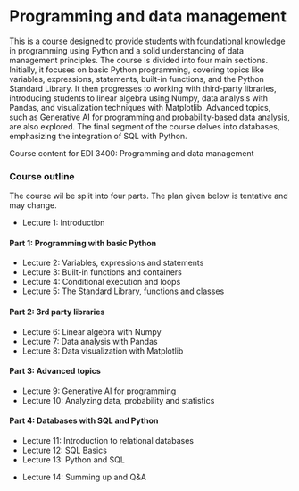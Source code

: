 <h1>Programming and data management</h1>
<p>
    This is a course designed to provide students with foundational knowledge in programming using Python and a solid understanding of data management principles. 
    The course is divided into four main sections. Initially, it focuses on basic Python programming, covering topics like variables, expressions, statements, built-in functions, and the Python Standard Library. 
    It then progresses to working with third-party libraries, introducing students to linear algebra using Numpy, data analysis with Pandas, and visualization techniques with Matplotlib. 
    Advanced topics, such as Generative AI for programming and probability-based data analysis, are also explored. 
    The final segment of the course delves into databases, emphasizing the integration of SQL with Python. 
</p>

Course content for EDI 3400: Programming and data management

<h3>Course outline</h3>
<p>
    The course wil be split into four parts.
    The plan given below is tentative and may change.
</p>
<ul>
  <li>Lecture 1: Introduction</li>
</ul>
<h4>Part 1: Programming with basic Python</h4>
<ul>
  <li>Lecture 2: Variables, expressions and statements</li>
  <li>Lecture 3: Built-in functions and containers</li>
  <li>Lecture 4: Conditional execution and loops</li>
  <li>Lecture 5: The Standard Library, functions and classes</li>
</ul>
<h4>Part 2: 3rd party libraries</h4>
<ul>
  <li>Lecture 6: Linear algebra with Numpy</li>
  <li>Lecture 7: Data analysis with Pandas</li>
  <li>Lecture 8: Data visualization with Matplotlib</li>
</ul>
<h4>Part 3: Advanced topics</h4>
<ul>
  <li>Lecture 9: Generative AI for programming</li>
  <li>Lecture 10: Analyzing data, probability and statistics</li>
</ul>
<h4>Part 4: Databases with SQL and Python</h4>
<ul>
  <li>Lecture 11: Introduction to relational databases</li>
  <li>Lecture 12: SQL Basics</li>
  <li>Lecture 13: Python and SQL</li>
</ul>
<ul>
  <li>Lecture 14: Summing up and Q&A</li>
</ul>
